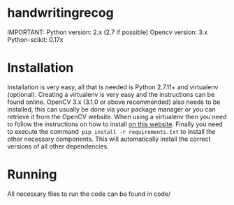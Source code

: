 # handwritingrecog
IMPORTANT:
  Python version: 2.x (2.7 if possible)
	Opencv version: 3.x
  Python-scikit: 0.17x

Installation
============
Installation is very easy, all that is needed is Python 2.7.11+ and virtualenv
(optional). Creating a virtualenv is very easy and the instructions can be
found online. OpenCV 3.x (3.1.0 or above recommended) also needs to be
installed, this can usually be done via your package manager or you can
retrieve it from the OpenCV website. When using a virtualenv then you need to
follow the instructions on how to install [on this website](https://medium.com/@manuganji/installation-of-opencv-numpy-scipy-inside-a-virtualenv-bf4d82220313#.b86rahc31).
Finally you need to execute the command` pip install -r requirements.txt` to
install the other necessary components. This will automatically install the
correct versions of all other dependencies.

Running
=======
All necessary files to run the code can be found in code/
